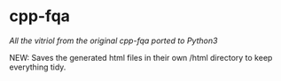 cpp-fqa
=======

_All the vitriol from the original cpp-fqa ported to Python3_

NEW: Saves the generated html files in their own /html directory to keep everything tidy.
